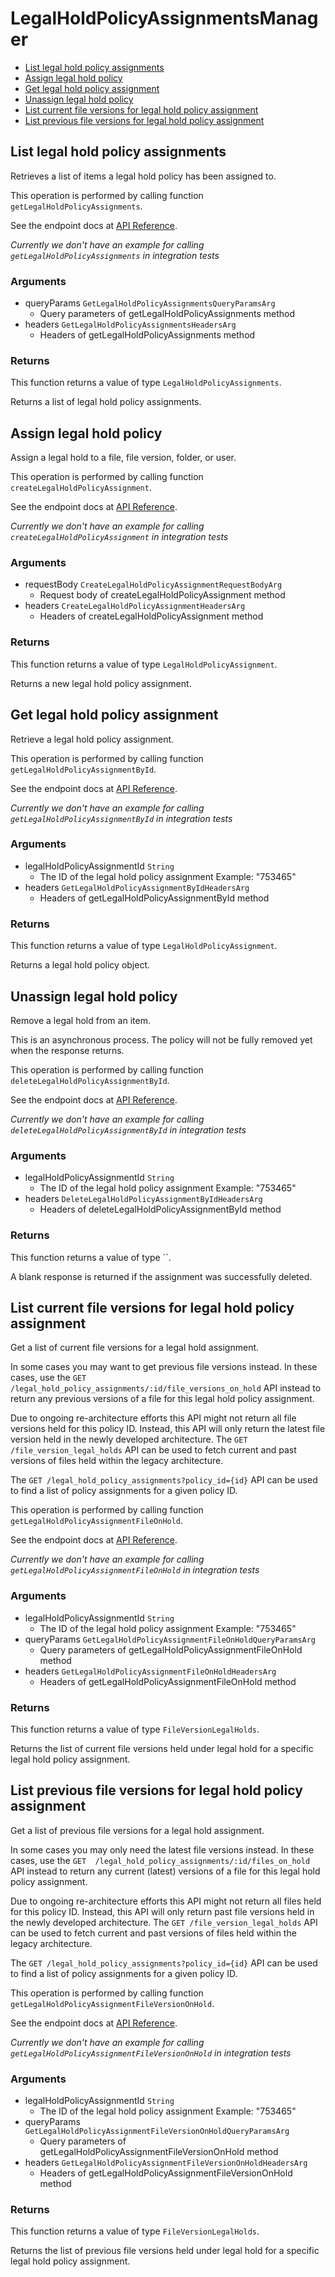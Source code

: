 # LegalHoldPolicyAssignmentsManager


- [List legal hold policy assignments](#list-legal-hold-policy-assignments)
- [Assign legal hold policy](#assign-legal-hold-policy)
- [Get legal hold policy assignment](#get-legal-hold-policy-assignment)
- [Unassign legal hold policy](#unassign-legal-hold-policy)
- [List current file versions for legal hold policy assignment](#list-current-file-versions-for-legal-hold-policy-assignment)
- [List previous file versions for legal hold policy assignment](#list-previous-file-versions-for-legal-hold-policy-assignment)

## List legal hold policy assignments

Retrieves a list of items a legal hold policy has been assigned to.

This operation is performed by calling function `getLegalHoldPolicyAssignments`.

See the endpoint docs at
[API Reference](https://developer.box.com/reference/get-legal-hold-policy-assignments/).

*Currently we don't have an example for calling `getLegalHoldPolicyAssignments` in integration tests*

### Arguments

- queryParams `GetLegalHoldPolicyAssignmentsQueryParamsArg`
  - Query parameters of getLegalHoldPolicyAssignments method
- headers `GetLegalHoldPolicyAssignmentsHeadersArg`
  - Headers of getLegalHoldPolicyAssignments method


### Returns

This function returns a value of type `LegalHoldPolicyAssignments`.

Returns a list of legal hold policy assignments.


## Assign legal hold policy

Assign a legal hold to a file, file version, folder, or user.

This operation is performed by calling function `createLegalHoldPolicyAssignment`.

See the endpoint docs at
[API Reference](https://developer.box.com/reference/post-legal-hold-policy-assignments/).

*Currently we don't have an example for calling `createLegalHoldPolicyAssignment` in integration tests*

### Arguments

- requestBody `CreateLegalHoldPolicyAssignmentRequestBodyArg`
  - Request body of createLegalHoldPolicyAssignment method
- headers `CreateLegalHoldPolicyAssignmentHeadersArg`
  - Headers of createLegalHoldPolicyAssignment method


### Returns

This function returns a value of type `LegalHoldPolicyAssignment`.

Returns a new legal hold policy assignment.


## Get legal hold policy assignment

Retrieve a legal hold policy assignment.

This operation is performed by calling function `getLegalHoldPolicyAssignmentById`.

See the endpoint docs at
[API Reference](https://developer.box.com/reference/get-legal-hold-policy-assignments-id/).

*Currently we don't have an example for calling `getLegalHoldPolicyAssignmentById` in integration tests*

### Arguments

- legalHoldPolicyAssignmentId `String`
  - The ID of the legal hold policy assignment Example: "753465"
- headers `GetLegalHoldPolicyAssignmentByIdHeadersArg`
  - Headers of getLegalHoldPolicyAssignmentById method


### Returns

This function returns a value of type `LegalHoldPolicyAssignment`.

Returns a legal hold policy object.


## Unassign legal hold policy

Remove a legal hold from an item.

This is an asynchronous process. The policy will not be
fully removed yet when the response returns.

This operation is performed by calling function `deleteLegalHoldPolicyAssignmentById`.

See the endpoint docs at
[API Reference](https://developer.box.com/reference/delete-legal-hold-policy-assignments-id/).

*Currently we don't have an example for calling `deleteLegalHoldPolicyAssignmentById` in integration tests*

### Arguments

- legalHoldPolicyAssignmentId `String`
  - The ID of the legal hold policy assignment Example: "753465"
- headers `DeleteLegalHoldPolicyAssignmentByIdHeadersArg`
  - Headers of deleteLegalHoldPolicyAssignmentById method


### Returns

This function returns a value of type ``.

A blank response is returned if the assignment was
successfully deleted.


## List current file versions for legal hold policy assignment

Get a list of current file versions for a legal hold
assignment.

In some cases you may want to get previous file versions instead. In these
cases, use the `GET  /legal_hold_policy_assignments/:id/file_versions_on_hold`
API instead to return any previous versions of a file for this legal hold
policy assignment.

Due to ongoing re-architecture efforts this API might not return all file
versions held for this policy ID. Instead, this API will only return the
latest file version held in the newly developed architecture. The `GET
/file_version_legal_holds` API can be used to fetch current and past versions
of files held within the legacy architecture.

The `GET /legal_hold_policy_assignments?policy_id={id}` API can be used to
find a list of policy assignments for a given policy ID.

This operation is performed by calling function `getLegalHoldPolicyAssignmentFileOnHold`.

See the endpoint docs at
[API Reference](https://developer.box.com/reference/get-legal-hold-policy-assignments-id-files-on-hold/).

*Currently we don't have an example for calling `getLegalHoldPolicyAssignmentFileOnHold` in integration tests*

### Arguments

- legalHoldPolicyAssignmentId `String`
  - The ID of the legal hold policy assignment Example: "753465"
- queryParams `GetLegalHoldPolicyAssignmentFileOnHoldQueryParamsArg`
  - Query parameters of getLegalHoldPolicyAssignmentFileOnHold method
- headers `GetLegalHoldPolicyAssignmentFileOnHoldHeadersArg`
  - Headers of getLegalHoldPolicyAssignmentFileOnHold method


### Returns

This function returns a value of type `FileVersionLegalHolds`.

Returns the list of current file versions held under legal hold for a
specific legal hold policy assignment.


## List previous file versions for legal hold policy assignment

Get a list of previous file versions for a legal hold
assignment.

In some cases you may only need the latest file versions instead. In these
cases, use the `GET  /legal_hold_policy_assignments/:id/files_on_hold` API
instead to return any current (latest) versions of a file for this legal hold
policy assignment.

Due to ongoing re-architecture efforts this API might not return all files
held for this policy ID. Instead, this API will only return past file versions
held in the newly developed architecture. The `GET /file_version_legal_holds`
API can be used to fetch current and past versions of files held within the
legacy architecture.

The `GET /legal_hold_policy_assignments?policy_id={id}` API can be used to
find a list of policy assignments for a given policy ID.

This operation is performed by calling function `getLegalHoldPolicyAssignmentFileVersionOnHold`.

See the endpoint docs at
[API Reference](https://developer.box.com/reference/get-legal-hold-policy-assignments-id-file-versions-on-hold/).

*Currently we don't have an example for calling `getLegalHoldPolicyAssignmentFileVersionOnHold` in integration tests*

### Arguments

- legalHoldPolicyAssignmentId `String`
  - The ID of the legal hold policy assignment Example: "753465"
- queryParams `GetLegalHoldPolicyAssignmentFileVersionOnHoldQueryParamsArg`
  - Query parameters of getLegalHoldPolicyAssignmentFileVersionOnHold method
- headers `GetLegalHoldPolicyAssignmentFileVersionOnHoldHeadersArg`
  - Headers of getLegalHoldPolicyAssignmentFileVersionOnHold method


### Returns

This function returns a value of type `FileVersionLegalHolds`.

Returns the list of previous file versions held under legal hold for a
specific legal hold policy assignment.


